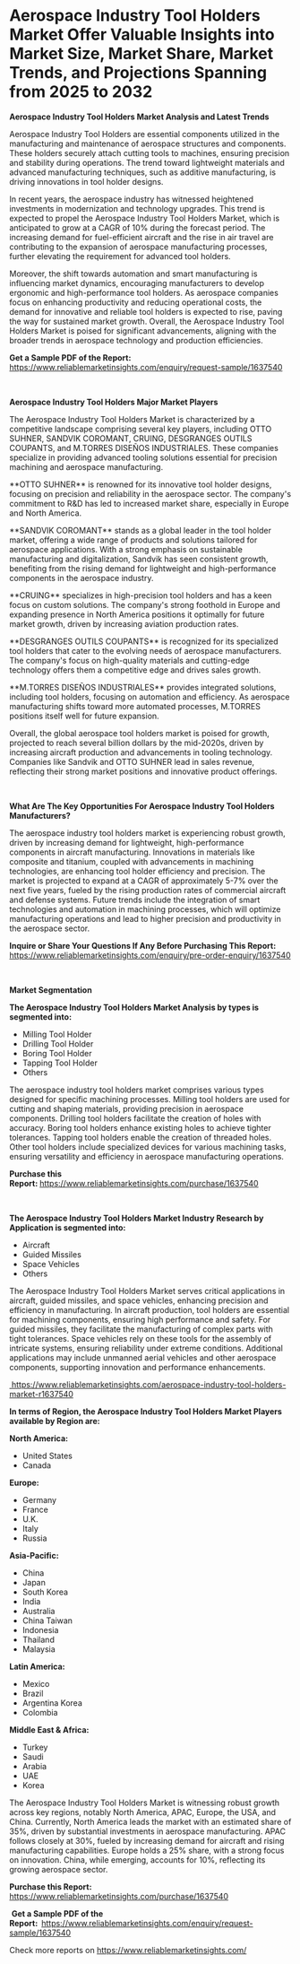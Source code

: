 <p><h1>Aerospace Industry Tool Holders Market Offer Valuable Insights into Market Size, Market Share, Market Trends, and Projections Spanning from 2025 to 2032</h1></p><p><strong>Aerospace Industry Tool Holders Market Analysis and Latest Trends</strong></p>
<p><p>Aerospace Industry Tool Holders are essential components utilized in the manufacturing and maintenance of aerospace structures and components. These holders securely attach cutting tools to machines, ensuring precision and stability during operations. The trend toward lightweight materials and advanced manufacturing techniques, such as additive manufacturing, is driving innovations in tool holder designs. </p><p>In recent years, the aerospace industry has witnessed heightened investments in modernization and technology upgrades. This trend is expected to propel the Aerospace Industry Tool Holders Market, which is anticipated to grow at a CAGR of 10% during the forecast period. The increasing demand for fuel-efficient aircraft and the rise in air travel are contributing to the expansion of aerospace manufacturing processes, further elevating the requirement for advanced tool holders.</p><p>Moreover, the shift towards automation and smart manufacturing is influencing market dynamics, encouraging manufacturers to develop ergonomic and high-performance tool holders. As aerospace companies focus on enhancing productivity and reducing operational costs, the demand for innovative and reliable tool holders is expected to rise, paving the way for sustained market growth. Overall, the Aerospace Industry Tool Holders Market is poised for significant advancements, aligning with the broader trends in aerospace technology and production efficiencies.</p></p>
<p><strong>Get a Sample PDF of the Report:&nbsp;</strong> <a href="https://www.reliablemarketinsights.com/enquiry/request-sample/1637540?utm_campaign=3065&utm_medium=2&utm_source=Github&utm_content=ia&utm_term=23032025&utm_id=aerospace-industry-tool-holders">https://www.reliablemarketinsights.com/enquiry/request-sample/1637540</a></p>
<p>&nbsp;</p>
<p><strong>Aerospace Industry Tool Holders Major Market Players</strong></p>
<p><p>The Aerospace Industry Tool Holders Market is characterized by a competitive landscape comprising several key players, including OTTO SUHNER, SANDVIK COROMANT, CRUING, DESGRANGES OUTILS COUPANTS, and M.TORRES DISEÑOS INDUSTRIALES. These companies specialize in providing advanced tooling solutions essential for precision machining and aerospace manufacturing.</p><p>**OTTO SUHNER** is renowned for its innovative tool holder designs, focusing on precision and reliability in the aerospace sector. The company's commitment to R&D has led to increased market share, especially in Europe and North America.</p><p>**SANDVIK COROMANT** stands as a global leader in the tool holder market, offering a wide range of products and solutions tailored for aerospace applications. With a strong emphasis on sustainable manufacturing and digitalization, Sandvik has seen consistent growth, benefiting from the rising demand for lightweight and high-performance components in the aerospace industry.</p><p>**CRUING** specializes in high-precision tool holders and has a keen focus on custom solutions. The company's strong foothold in Europe and expanding presence in North America positions it optimally for future market growth, driven by increasing aviation production rates.</p><p>**DESGRANGES OUTILS COUPANTS** is recognized for its specialized tool holders that cater to the evolving needs of aerospace manufacturers. The company's focus on high-quality materials and cutting-edge technology offers them a competitive edge and drives sales growth.</p><p>**M.TORRES DISEÑOS INDUSTRIALES** provides integrated solutions, including tool holders, focusing on automation and efficiency. As aerospace manufacturing shifts toward more automated processes, M.TORRES positions itself well for future expansion.</p><p>Overall, the global aerospace tool holders market is poised for growth, projected to reach several billion dollars by the mid-2020s, driven by increasing aircraft production and advancements in tooling technology. Companies like Sandvik and OTTO SUHNER lead in sales revenue, reflecting their strong market positions and innovative product offerings.</p></p>
<p>&nbsp;</p>
<p><strong>What Are The Key Opportunities For Aerospace Industry Tool Holders Manufacturers?</strong></p>
<p><p>The aerospace industry tool holders market is experiencing robust growth, driven by increasing demand for lightweight, high-performance components in aircraft manufacturing. Innovations in materials like composite and titanium, coupled with advancements in machining technologies, are enhancing tool holder efficiency and precision. The market is projected to expand at a CAGR of approximately 5-7% over the next five years, fueled by the rising production rates of commercial aircraft and defense systems. Future trends include the integration of smart technologies and automation in machining processes, which will optimize manufacturing operations and lead to higher precision and productivity in the aerospace sector.</p></p>
<p><strong>Inquire or Share Your Questions If Any Before Purchasing This Report:</strong> <a href="https://www.reliablemarketinsights.com/enquiry/pre-order-enquiry/1637540?utm_campaign=3065&utm_medium=2&utm_source=Github&utm_content=ia&utm_term=23032025&utm_id=aerospace-industry-tool-holders">https://www.reliablemarketinsights.com/enquiry/pre-order-enquiry/1637540</a></p>
<p>&nbsp;</p>
<p><strong>Market Segmentation</strong></p>
<p><strong>The Aerospace Industry Tool Holders Market Analysis by types is segmented into:</strong></p>
<p><ul><li>Milling Tool Holder</li><li>Drilling Tool Holder</li><li>Boring Tool Holder</li><li>Tapping Tool Holder</li><li>Others</li></ul></p>
<p><p>The aerospace industry tool holders market comprises various types designed for specific machining processes. Milling tool holders are used for cutting and shaping materials, providing precision in aerospace components. Drilling tool holders facilitate the creation of holes with accuracy. Boring tool holders enhance existing holes to achieve tighter tolerances. Tapping tool holders enable the creation of threaded holes. Other tool holders include specialized devices for various machining tasks, ensuring versatility and efficiency in aerospace manufacturing operations.</p></p>
<p><strong>Purchase this Report:&nbsp;</strong><a href="https://www.reliablemarketinsights.com/purchase/1637540?utm_campaign=3065&utm_medium=2&utm_source=Github&utm_content=ia&utm_term=23032025&utm_id=aerospace-industry-tool-holders">https://www.reliablemarketinsights.com/purchase/1637540</a></p>
<p>&nbsp;</p>
<p><strong>The Aerospace Industry Tool Holders Market Industry Research by Application is segmented into:</strong></p>
<p><ul><li>Aircraft</li><li>Guided Missiles</li><li>Space Vehicles</li><li>Others</li></ul></p>
<p><p>The Aerospace Industry Tool Holders Market serves critical applications in aircraft, guided missiles, and space vehicles, enhancing precision and efficiency in manufacturing. In aircraft production, tool holders are essential for machining components, ensuring high performance and safety. For guided missiles, they facilitate the manufacturing of complex parts with tight tolerances. Space vehicles rely on these tools for the assembly of intricate systems, ensuring reliability under extreme conditions. Additional applications may include unmanned aerial vehicles and other aerospace components, supporting innovation and performance enhancements.</p></p>
<p><a href="https://www.reliablemarketinsights.com/aerospace-industry-tool-holders-market-r1637540?utm_campaign=3065&utm_medium=2&utm_source=Github&utm_content=ia&utm_term=23032025&utm_id=aerospace-industry-tool-holders">&nbsp;https://www.reliablemarketinsights.com/aerospace-industry-tool-holders-market-r1637540</a></p>
<p><strong>In terms of Region, the Aerospace Industry Tool Holders Market Players available by Region are:</strong></p>
<p>
    <p> <strong> North America: </strong>
        <ul>
            <li>United States</li>
            <li>Canada</li>
        </ul>
        </p> 
    <p> <strong> Europe: </strong>
        <ul>
            <li>Germany</li>
            <li>France</li>
            <li>U.K.</li>
            <li>Italy</li>
            <li>Russia</li>
        </ul>
        </p> 
    <p> <strong> Asia-Pacific: </strong>
        <ul>
            <li>China</li>
            <li>Japan</li>
            <li>South Korea</li>
            <li>India</li>
            <li>Australia</li>
            <li>China Taiwan</li>
            <li>Indonesia</li>
            <li>Thailand</li>
            <li>Malaysia</li>
        </ul>
        </p> 
    <p> <strong> Latin America: </strong>
        <ul>
            <li>Mexico</li>
            <li>Brazil</li>
            <li>Argentina Korea</li>
            <li>Colombia</li>
        </ul>
        </p> 
    <p> <strong> Middle East & Africa: </strong>
        <ul>
            <li>Turkey</li>
            <li>Saudi</li>
            <li>Arabia</li>
            <li>UAE</li>
            <li>Korea</li>
        </ul>
    </p>
    </p>
<p><p>The Aerospace Industry Tool Holders Market is witnessing robust growth across key regions, notably North America, APAC, Europe, the USA, and China. Currently, North America leads the market with an estimated share of 35%, driven by substantial investments in aerospace manufacturing. APAC follows closely at 30%, fueled by increasing demand for aircraft and rising manufacturing capabilities. Europe holds a 25% share, with a strong focus on innovation. China, while emerging, accounts for 10%, reflecting its growing aerospace sector.</p></p>
<p><strong>Purchase this Report: </strong><a href="https://www.reliablemarketinsights.com/purchase/1637540?utm_campaign=3065&utm_medium=2&utm_source=Github&utm_content=ia&utm_term=23032025&utm_id=aerospace-industry-tool-holders">https://www.reliablemarketinsights.com/purchase/1637540</a></p>
<p>&nbsp;<strong>Get a Sample PDF of the Report:&nbsp;&nbsp;</strong><a href="https://www.reliablemarketinsights.com/enquiry/request-sample/1637540?utm_campaign=3065&utm_medium=2&utm_source=Github&utm_content=ia&utm_term=23032025&utm_id=aerospace-industry-tool-holders">https://www.reliablemarketinsights.com/enquiry/request-sample/1637540</a></p>
<p><strong></strong></p>
<p>Check more reports on <a href="https://www.reliablemarketinsights.com/?utm_campaign=3065&utm_medium=2&utm_source=Github&utm_content=ia&utm_term=23032025&utm_id=aerospace-industry-tool-holders">https://www.reliablemarketinsights.com/</a></p>